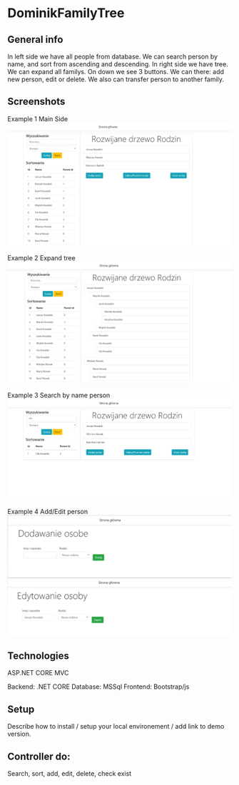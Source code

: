 # DominikFamilyTree

## General info
In left side we have all people from database. We can search person by name, and sort from ascending and descending.
In right side we have tree. We can expand all familys.
On down we see 3 buttons. We can there: add new person, edit or delete. We also can transfer person to another family. 

## Screenshots
Example 1 Main Side
![Example screenshot](./img/Main.png)

Example 2 Expand tree
![Example screenshot](./img/expand.png)

Example 3 Search by name person
![Example screenshot](./img/searchbyname.png)

Example 4 Add/Edit person
![Example screenshot](./img/AddEdit.png)

## Technologies
ASP.NET CORE MVC

Backend: .NET CORE 
Database: MSSql
Frontend: Bootstrap/js

## Setup
Describe how to install / setup your local environement / add link to demo version.

## Controller do:
Search, sort, add, edit, delete, check exist
